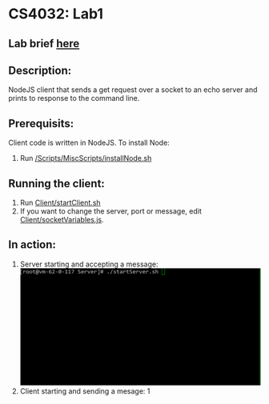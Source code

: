 # CS4032: Lab1

## Lab brief [here](https://www.scss.tcd.ie/Stephen.Barrett/lectures/cs4032/lab1.html)

## Description:

NodeJS client that sends a get request over a socket to an echo server and prints to response to the command line.

## Prerequisits: 

Client code is written in NodeJS. 
To install Node:
  1. Run [/Scripts/MiscScripts/installNode.sh](./Scripts/MiscScripts/installNode.sh)

## Running the client:
  1. Run [Client/startClient.sh](./Client/StartClient.sh)
  2. If you want to change the server, port or message, edit [Client/socketVariables.js](./Client/SocketVaribles.js).

## In action:
  1. Server starting and accepting a message:
![](Gifs/startingServer.gif)
  2. Client starting and sending a mesage:
1[](Gifs/startingClient.gif)
